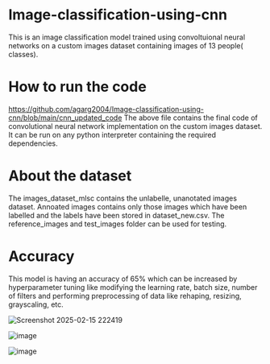 # Image-classification-using-cnn
This is an image classification model trained using convoltuional neural networks on a custom images dataset containing images of 13 people( classes).


# How to run the code
https://github.com/agarg2004/Image-classification-using-cnn/blob/main/cnn_updated_code
The above file contains the final code of convolutional neural network implementation on the custom images dataset. It can be run on any python interpreter containing the required dependencies.

# About the dataset
The images_dataset_mlsc contains the unlabelle, unanotated images dataset. Annoated images contains only those images which have been labelled and the labels have been stored in dataset_new.csv. The reference_images and test_images folder can be used for testing.

# Accuracy
This model is having an accuracy of 65% which can be increased by hyperparameter tuning like modifying the learning rate, batch size, number of filters and performing preprocessing of data like rehaping, resizing, grayscaling, etc.

![Screenshot 2025-02-15 222419](https://github.com/user-attachments/assets/8de23dfd-3afb-4754-b351-89442c08bef4)

![image](https://github.com/user-attachments/assets/5626ed6f-4792-445e-8cf0-76cc1190de6a)

![image](https://github.com/user-attachments/assets/39df4cb4-2573-489d-8cc9-06af82ff60fc)


